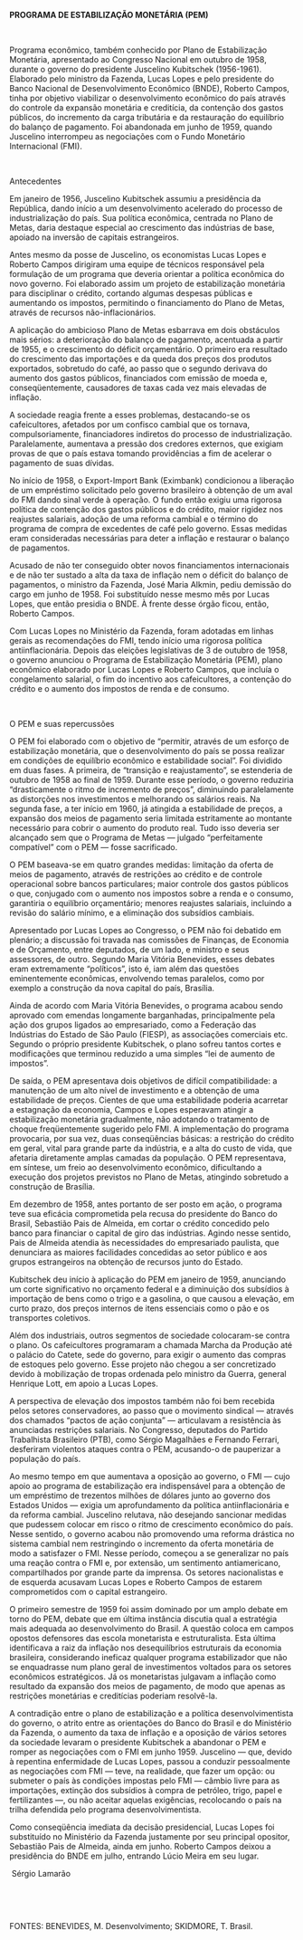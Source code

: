 **PROGRAMA DE ESTABILIZAÇÃO MONETÁRIA (PEM)**

 

Programa econômico, também conhecido por Plano de Estabilização
Monetária, apresentado ao Congresso Nacional em outubro de 1958, durante
o governo do presidente Juscelino Kubitschek (1956-1961). Elaborado pelo
ministro da Fazenda, Lucas Lopes e pelo presidente do Banco Nacional de
Desenvolvimento Econômico (BNDE), Roberto Campos, tinha por objetivo
viabilizar o desenvolvimento econômico do país através do controle da
expansão monetária e creditícia, da contenção dos gastos públicos, do
incremento da carga tributária e da restauração do equilíbrio do balanço
de pagamento. Foi abandonada em junho de 1959, quando Juscelino
interrompeu as negociações com o Fundo Monetário Internacional (FMI).

 

Antecedentes

Em janeiro de 1956, Juscelino Kubitschek assumiu a presidência da
República, dando início a um desenvolvimento acelerado do processo de
industrialização do país. Sua política econômica, centrada no Plano de
Metas, daria destaque especial ao crescimento das indústrias de base,
apoiado na inversão de capitais estrangeiros.

Antes mesmo da posse de Juscelino, os economistas Lucas Lopes e Roberto
Campos dirigiram uma equipe de técnicos responsável pela formulação de
um programa que deveria orientar a política econômica do novo governo.
Foi elaborado assim um projeto de estabilização monetária para
disciplinar o crédito, cortando algumas despesas públicas e aumentando
os impostos, permitindo o financiamento do Plano de Metas, através de
recursos não-inflacionários.

A aplicação do ambicioso Plano de Metas esbarrava em dois obstáculos
mais sérios: a deterioração do balanço de pagamento, acentuada a partir
de 1955, e o crescimento do déficit orçamentário. O primeiro era
resultado do crescimento das importações e da queda dos preços dos
produtos exportados, sobretudo do café, ao passo que o segundo derivava
do aumento dos gastos públicos, financiados com emissão de moeda e,
conseqüentemente, causadores de taxas cada vez mais elevadas de
inflação.

A sociedade reagia frente a esses problemas, destacando-se os
cafeicultores, afetados por um confisco cambial que os tornava,
compulsoriamente, financiadores indiretos do processo de
industrialização. Paralelamente, aumentava a pressão dos credores
externos, que exigiam provas de que o país estava tomando providências a
fim de acelerar o pagamento de suas dívidas.

No início de 1958, o Export-Import Bank (Eximbank) condicionou a
liberação de um empréstimo solicitado pelo governo brasileiro à obtenção
de um aval do FMI dando sinal verde à operação. O fundo então exigiu uma
rigorosa política de contenção dos gastos públicos e do crédito, maior
rigidez nos reajustes salariais, adoção de uma reforma cambial e o
término do programa de compra de excedentes de café pelo governo. Essas
medidas eram consideradas necessárias para deter a inflação e restaurar
o balanço de pagamentos.

Acusado de não ter conseguido obter novos financiamentos internacionais
e de não ter sustado a alta da taxa de inflação nem o déficit do balanço
de pagamentos, o ministro da Fazenda, José Maria Alkmin, pediu demissão
do cargo em junho de 1958. Foi substituído nesse mesmo mês por Lucas
Lopes, que então presidia o BNDE. À frente desse órgão ficou, então,
Roberto Campos.

Com Lucas Lopes no Ministério da Fazenda, foram adotadas em linhas
gerais as recomendações do FMI, tendo início uma rigorosa política
antiinflacionária. Depois das eleições legislativas de 3 de outubro de
1958, o governo anunciou o Programa de Estabilização Monetária (PEM),
plano econômico elaborado por Lucas Lopes e Roberto Campos, que incluía
o congelamento salarial, o fim do incentivo aos cafeicultores, a
contenção do crédito e o aumento dos impostos de renda e de consumo.

 

O PEM e suas repercussões

O PEM foi elaborado com o objetivo de “permitir, através de um esforço
de estabilização monetária, que o desenvolvimento do país se possa
realizar em condições de equilíbrio econômico e estabilidade social”.
Foi dividido em duas fases. A primeira, de “transição e reajustamento”,
se estenderia de outubro de 1958 ao final de 1959. Durante esse período,
o governo reduziria “drasticamente o ritmo de incremento de preços”,
diminuindo paralelamente as distorções nos investimentos e melhorando os
salários reais. Na segunda fase, a ter início em 1960, já atingida a
estabilidade de preços, a expansão dos meios de pagamento seria limitada
estritamente ao montante necessário para cobrir o aumento do produto
real. Tudo isso deveria ser alcançado sem que o Programa de Metas —
julgado “perfeitamente compatível” com o PEM — fosse sacrificado.

O PEM baseava-se em quatro grandes medidas: limitação da oferta de meios
de pagamento, através de restrições ao crédito e de controle operacional
sobre bancos particulares; maior controle dos gastos públicos o que,
conjugado com o aumento nos impostos sobre a renda e o consumo,
garantiria o equilíbrio orçamentário; menores reajustes salariais,
incluindo a revisão do salário mínimo, e a eliminação dos subsídios
cambiais.

Apresentado por Lucas Lopes ao Congresso, o PEM não foi debatido em
plenário; a discussão foi travada nas comissões de Finanças, de Economia
e de Orçamento, entre deputados, de um lado, e ministro e seus
assessores, de outro. Segundo Maria Vitória Benevides, esses debates
eram extremamente “políticos”, isto é, iam além das questões
eminentemente econômicas, envolvendo temas paralelos, como por exemplo a
construção da nova capital do país, Brasília.

Ainda de acordo com Maria Vitória Benevides, o programa acabou sendo
aprovado com emendas longamente barganhadas, principalmente pela ação
dos grupos ligados ao empresariado, como a Federação das Indústrias do
Estado de São Paulo (FIESP), as associações comerciais etc. Segundo o
próprio presidente Kubitschek, o plano sofreu tantos cortes e
modificações que terminou reduzido a uma simples “lei de aumento de
impostos”.

De saída, o PEM apresentava dois objetivos de difícil compatibilidade: a
manutenção de um alto nível de investimento e a obtenção de uma
estabilidade de preços. Cientes de que uma estabilidade poderia
acarretar a estagnação da economia, Campos e Lopes esperavam atingir a
estabilização monetária gradualmente, não adotando o tratamento de
choque freqüentemente sugerido pelo FMI. A implementação do programa
provocaria, por sua vez, duas conseqüências básicas: a restrição do
crédito em geral, vital para grande parte da indústria, e a alta do
custo de vida, que afetaria diretamente amplas camadas da população. O
PEM representava, em síntese, um freio ao desenvolvimento econômico,
dificultando a execução dos projetos previstos no Plano de Metas,
atingindo sobretudo a construção de Brasília.

Em dezembro de 1958, antes portanto de ser posto em ação, o programa
teve sua eficácia comprometida pela recusa do presidente do Banco do
Brasil, Sebastião Pais de Almeida, em cortar o crédito concedido pelo
banco para financiar o capital de giro das indústrias. Agindo nesse
sentido, Pais de Almeida atendia às necessidades do empresariado
paulista, que denunciara as maiores facilidades concedidas ao setor
público e aos grupos estrangeiros na obtenção de recursos junto do
Estado.

Kubitschek deu início à aplicação do PEM em janeiro de 1959, anunciando
um corte significativo no orçamento federal e a diminuição dos subsídios
à importação de bens como o trigo e a gasolina, o que causou a elevação,
em curto prazo, dos preços internos de itens essenciais como o pão e os
transportes coletivos.

Além dos industriais, outros segmentos de sociedade colocaram-se contra
o plano. Os cafeicultores programaram a chamada Marcha da Produção até o
palácio do Catete, sede do governo, para exigir o aumento das compras de
estoques pelo governo. Esse projeto não chegou a ser concretizado devido
à mobilização de tropas ordenada pelo ministro da Guerra, general
Henrique Lott, em apoio a Lucas Lopes.

A perspectiva de elevação dos impostos também não foi bem recebida pelos
setores conservadores, ao passo que o movimento sindical — através dos
chamados “pactos de ação conjunta” — articulavam a resistência às
anunciadas restrições salariais. No Congresso, deputados do Partido
Trabalhista Brasileiro (PTB), como Sérgio Magalhães e Fernando Ferrari,
desferiram violentos ataques contra o PEM, acusando-o de pauperizar a
população do país.

Ao mesmo tempo em que aumentava a oposição ao governo, o FMI — cujo
apoio ao programa de estabilização era indispensável para a obtenção de
um empréstimo de trezentos milhões de dólares junto ao governo dos
Estados Unidos — exigia um aprofundamento da política antiinflacionária
e da reforma cambial. Juscelino relutava, não desejando sancionar
medidas que pudessem colocar em risco o ritmo de crescimento econômico
do país. Nesse sentido, o governo acabou não promovendo uma reforma
drástica no sistema cambial nem restringindo o incremento da oferta
monetária de modo a satisfazer o FMI. Nesse período, começou a se
generalizar no país uma reação contra o FMI e, por extensão, um
sentimento antiamericano, compartilhados por grande parte da imprensa.
Os setores nacionalistas e de esquerda acusavam Lucas Lopes e Roberto
Campos de estarem comprometidos com o capital estrangeiro.

O primeiro semestre de 1959 foi assim dominado por um amplo debate em
torno do PEM, debate que em última instância discutia qual a estratégia
mais adequada ao desenvolvimento do Brasil. A questão coloca em campos
opostos defensores das escola monetarista e estruturalista. Esta última
identificava a raiz da inflação nos desequilíbrios estruturais da
economia brasileira, considerando ineficaz qualquer programa
estabilizador que não se enquadrasse num plano geral de investimentos
voltados para os setores econômicos estratégicos. Já os monetaristas
julgavam a inflação como resultado da expansão dos meios de pagamento,
de modo que apenas as restrições monetárias e creditícias poderiam
resolvê-la.

A contradição entre o plano de estabilização e a política
desenvolvimentista do governo, o atrito entre as orientações do Banco do
Brasil e do Ministério da Fazenda, o aumento da taxa de inflação e a
oposição de vários setores da sociedade levaram o presidente Kubitschek
a abandonar o PEM e romper as negociações com o FMI em junho 1959.
Juscelino — que, devido à repentina enfermidade de Lucas Lopes, passou a
conduzir pessoalmente as negociações com FMI — teve, na realidade, que
fazer um opção: ou submeter o país às condições impostas pelo FMI —
câmbio livre para as importações, extinção dos subsídios à compra de
petróleo, trigo, papel e fertilizantes —, ou não aceitar aquelas
exigências, recolocando o país na trilha defendida pelo programa
desenvolvimentista.

Como conseqüência imediata da decisão presidencial, Lucas Lopes foi
substituído no Ministério da Fazenda justamente por seu principal
opositor, Sebastião Pais de Almeida, ainda em junho. Roberto Campos
deixou a presidência do BNDE em julho, entrando Lúcio Meira em seu
lugar.

 Sérgio Lamarão

 

 

FONTES: BENEVIDES, M. Desenvolvimento; SKIDMORE, T. Brasil.

 
